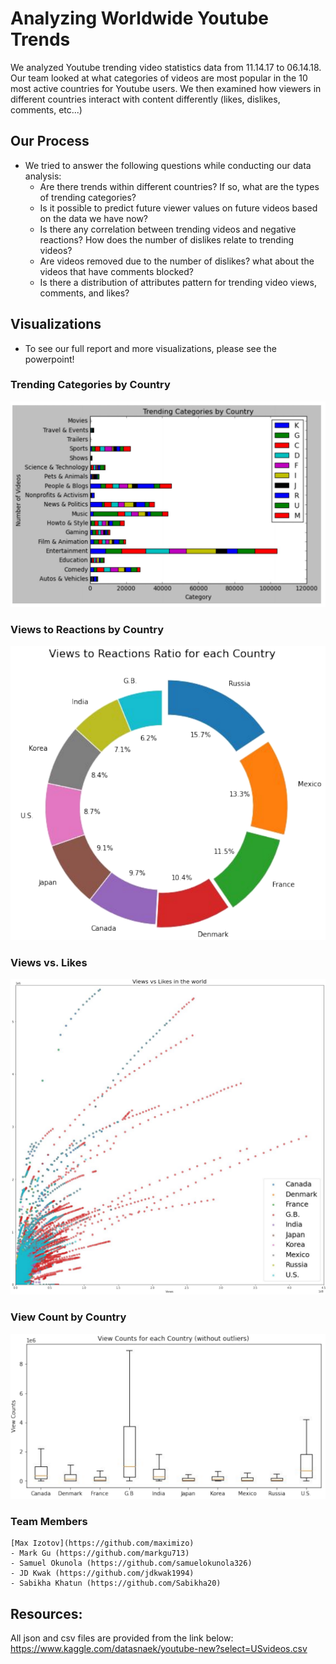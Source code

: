 # Analyzing Worldwide Youtube Trends 
We analyzed Youtube trending video statistics data from 11.14.17 to 06.14.18. Our team looked at what categories of videos are most popular in the 10 most active countries for Youtube users. We then examined how viewers in different countries interact with content differently (likes, dislikes, comments, etc...)

## Our Process
* We tried to answer the following questions while conducting our data analysis: 
    + Are there trends within different countries? If so, what are the types of trending categories?
    + Is it possible to predict future viewer values on future videos based on the data we have now? 
    + Is there any correlation between trending videos and negative reactions? How does the number of dislikes relate to trending videos?
	+ Are videos removed due to the number of dislikes? what about the videos that have comments blocked?
    + Is there a distribution of attributes pattern for trending video views, comments, and likes?

## Visualizations 
* To see our full report and more visualizations, please see the powerpoint!

### Trending Categories by Country 
![trending_categories](visuals/screenshots/trending_categories.png)

### Views to Reactions by Country
![views_to_reactions](visuals/screenshots/views_to_reactions.png)

### Views vs. Likes
![views_vs_likes](visuals/screenshots/views_vs_likes.png)

### View Count by Country 
![views_count_by_country](visuals/screenshots/view_count_by_country.png)

### Team Members
    [Max Izotov](https://github.com/maximizo)
    - Mark Gu (https://github.com/markgu713)
    - Samuel Okunola (https://github.com/samuelokunola326)
    - JD Kwak (https://github.com/jdkwak1994)
    - Sabikha Khatun (https://github.com/Sabikha20)

## Resources:
All json and csv files are provided from the link below:
https://www.kaggle.com/datasnaek/youtube-new?select=USvideos.csv